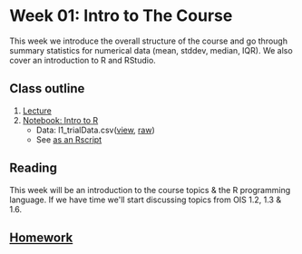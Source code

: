# Week 01: Intro to The Course

This week we introduce the overall structure of the course and go through summary statistics for numerical data (mean, stddev, median, IQR).  We also cover an introduction to R and RStudio.

## Class outline

 1. [Lecture](lecture1_s2020_touse.pdf)
 1. [Notebook: Intro to R](prep_notebook_week01.ipynb)
    * Data:  l1\_trialData.csv([view](l1_trialData.csv), [raw](https://raw.githubusercontent.com/jnaiman/is542_spring2020/master/week01/l1_trialData.csv))
	* See [as an Rscript](Rscripts/prep_class_notes_week01.R)
	
## Reading

This week will be an introduction to the course topics & the R programming language.  If we have time we'll start discussing topics from OIS 1.2, 1.3 & 1.6.

## [Homework](homework.md)

